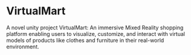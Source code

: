 # VirtualMart
A novel unity project VirtualMart: An immersive Mixed Reality shopping platform enabling users to visualize, customize, and interact with virtual models of products like clothes and furniture in their real-world environment.
